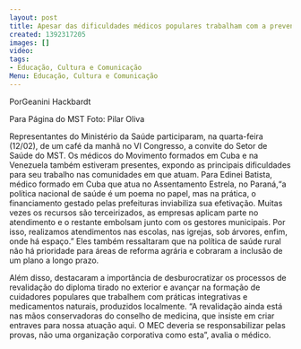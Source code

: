```yaml
---
layout: post
title: Apesar das dificuldades médicos populares trabalham com a prevenção
created: 1392317205
images: []
video: 
tags:
- Educação, Cultura e Comunicação
Menu: Educação, Cultura e Comunicação
---
```



PorGeanini Hackbardt

Para Página do MST
Foto: Pilar Oliva


Representantes do Ministério da Saúde participaram, na quarta-feira (12/02), de um  café da manhã no VI Congresso, a convite do Setor de Saúde do MST. Os  médicos do Movimento formados em Cuba e na Venezuela também estiveram  presentes, expondo as principais dificuldades para seu trabalho nas  comunidades em que atuam.
Para Edinei Batista, médico formado em Cuba que atua no Assentamento Estrela, no Paraná,“a política nacional de saúde é um poema no papel, mas na prática, o financiamento gestado pelas prefeituras inviabiliza sua efetivação. Muitas vezes os recursos são terceirizados, as empresas  aplicam parte no atendimento e o restante embolsam junto com os gestores municipais. Por isso, realizamos atendimentos nas escolas, nas igrejas, sob árvores, enfim, onde há espaço.” Eles também ressaltaram que na política de saúde rural não há prioridade para áreas de reforma agrária e cobraram a inclusão de um plano a longo prazo.  

Além disso, destacaram a importância de desburocratizar os processos de revalidação do diploma tirado no exterior e avançar na formação de cuidadores populares que trabalhem com práticas integrativas e medicamentos naturais, produzidos localmente. “A revalidação ainda está  nas mãos conservadoras do conselho de medicina, que insiste em criar  entraves para nossa atuação aqui. O MEC deveria se responsabilizar pelas provas, não uma organização corporativa como esta”, avalia o médico.
 
